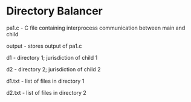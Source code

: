 # Directory Balancer


pa1.c - C file containing interprocess communication between main and child

output - stores output of pa1.c

d1 - directory 1; jurisdiction of child 1

d2 - directory 2; jurisdiction of child 2

d1.txt - list of files in directory 1

d2.txt - list of files in directory 2

